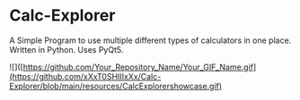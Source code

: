 # Calc-Explorer
A Simple Program to use multiple different types of calculators in one place. Written in Python. Uses PyQt5. 

![]([https://github.com/Your_Repository_Name/Your_GIF_Name.gif](https://github.com/xXxT0SHIIIxXx/Calc-Explorer/blob/main/resources/CalcExplorershowcase.gif)
